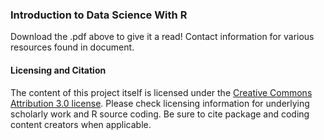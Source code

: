 ### Introduction to Data Science With R
Download the .pdf above to give it a read! Contact information for various resources found in document.


#### Licensing and Citation
The content of this project itself is licensed under the [Creative Commons Attribution 3.0 license](https://creativecommons.org/licenses/by/3.0/us/deed.en_US). Please check licensing information for underlying scholarly work and R source coding. Be sure to cite package and coding content creators when applicable. 
